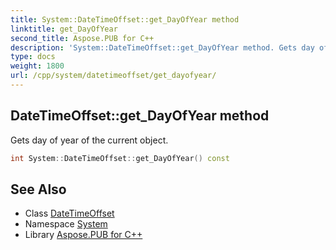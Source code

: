 ```yaml
---
title: System::DateTimeOffset::get_DayOfYear method
linktitle: get_DayOfYear
second_title: Aspose.PUB for C++
description: 'System::DateTimeOffset::get_DayOfYear method. Gets day of year of the current object in C++.'
type: docs
weight: 1800
url: /cpp/system/datetimeoffset/get_dayofyear/
---
```

## DateTimeOffset::get_DayOfYear method


Gets day of year of the current object.

```cpp
int System::DateTimeOffset::get_DayOfYear() const
```

## See Also

* Class [DateTimeOffset](../)
* Namespace [System](../../)
* Library [Aspose.PUB for C++](../../../)
